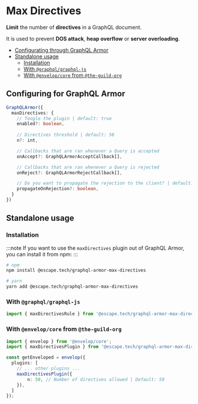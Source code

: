 # Max Directives

**Limit** the number of **directives** in a GraphQL document.

It is used to prevent **DOS attack**, **heap overflow** or **server overloading**.

- [Configurating through GraphQL Armor](#configuring-for-graphql-armor)
- [Standalone usage](#standalone-usage)
  - [Installation](#installation)
  - [With `@graphql/graphql-js`](#with-graphqlgraphql-js)
  - [With `@envelop/core` from `@the-guild-org`](#with-envelopcore-from-the-guild-org)

## Configuring for GraphQL Armor

```ts
GraphQLArmor({
  maxDirectives: {
    // Toogle the plugin | default: true
    enabled?: boolean,
    
    // Directives threshold | default: 50
    n?: int,

    // Callbacks that are ran whenever a Query is accepted
    onAccept?: GraphQLArmorAcceptCallback[],

    // Callbacks that are ran whenever a Query is rejected
    onReject?: GraphQLArmorRejectCallback[],

    // Do you want to propagate the rejection to the client? | default: true
    propagateOnRejection?: boolean,
  }
})
```

## Standalone usage

### Installation

:::note
If you want to use the `maxDirectives` plugin out of GraphQL Armor, you can install it from npm:
:::

```bash
# npm
npm install @escape.tech/graphql-armor-max-directives

# yarn
yarn add @escape.tech/graphql-armor-max-directives
```

### With `@graphql/graphql-js`

```ts
import { maxDirectivesRule } from '@escape.tech/graphql-armor-max-directives';
```

### With `@envelop/core` from `@the-guild-org`

```ts
import { envelop } from '@envelop/core';
import { maxDirectivesPlugin } from '@escape.tech/graphql-armor-max-directives';

const getEnveloped = envelop({
  plugins: [
    // ... other plugins ...
    maxDirectivesPlugin({
        n: 50, // Number of directives allowed | Default: 50
    }),
  ]
});
```
